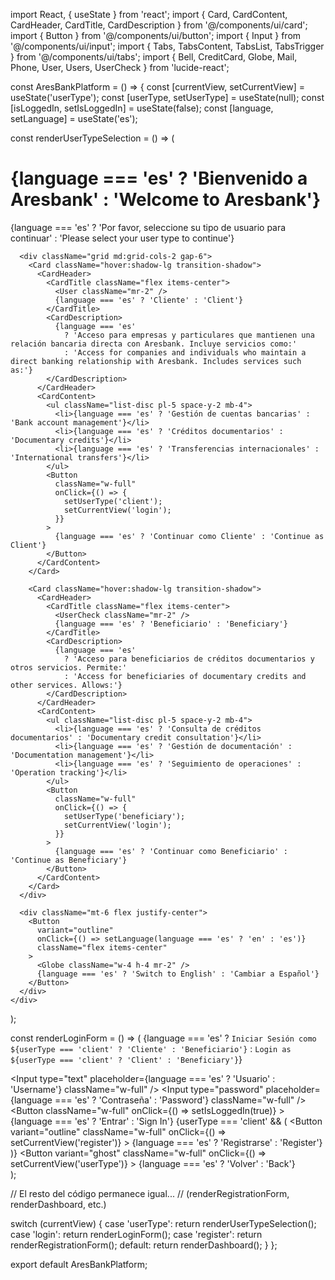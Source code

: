 import React, { useState } from 'react';
import { Card, CardContent, CardHeader, CardTitle, CardDescription } from '@/components/ui/card';
import { Button } from '@/components/ui/button';
import { Input } from '@/components/ui/input';
import { Tabs, TabsContent, TabsList, TabsTrigger } from '@/components/ui/tabs';
import { Bell, CreditCard, Globe, Mail, Phone, User, Users, UserCheck } from 'lucide-react';

const AresBankPlatform = () => {
  const [currentView, setCurrentView] = useState('userType');
  const [userType, setUserType] = useState(null);
  const [isLoggedIn, setIsLoggedIn] = useState(false);
  const [language, setLanguage] = useState('es');

  const renderUserTypeSelection = () => (
    <div className="container mx-auto p-4 max-w-4xl">
      <div className="text-center mb-8">
        <h1 className="text-3xl font-bold mb-2">
          {language === 'es' ? 'Bienvenido a Aresbank' : 'Welcome to Aresbank'}
        </h1>
        <p className="text-gray-600">
          {language === 'es' 
            ? 'Por favor, seleccione su tipo de usuario para continuar' 
            : 'Please select your user type to continue'}
        </p>
      </div>
      
      <div className="grid md:grid-cols-2 gap-6">
        <Card className="hover:shadow-lg transition-shadow">
          <CardHeader>
            <CardTitle className="flex items-center">
              <User className="mr-2" />
              {language === 'es' ? 'Cliente' : 'Client'}
            </CardTitle>
            <CardDescription>
              {language === 'es' 
                ? 'Acceso para empresas y particulares que mantienen una relación bancaria directa con Aresbank. Incluye servicios como:'
                : 'Access for companies and individuals who maintain a direct banking relationship with Aresbank. Includes services such as:'}
            </CardDescription>
          </CardHeader>
          <CardContent>
            <ul className="list-disc pl-5 space-y-2 mb-4">
              <li>{language === 'es' ? 'Gestión de cuentas bancarias' : 'Bank account management'}</li>
              <li>{language === 'es' ? 'Créditos documentarios' : 'Documentary credits'}</li>
              <li>{language === 'es' ? 'Transferencias internacionales' : 'International transfers'}</li>
            </ul>
            <Button 
              className="w-full" 
              onClick={() => {
                setUserType('client');
                setCurrentView('login');
              }}
            >
              {language === 'es' ? 'Continuar como Cliente' : 'Continue as Client'}
            </Button>
          </CardContent>
        </Card>

        <Card className="hover:shadow-lg transition-shadow">
          <CardHeader>
            <CardTitle className="flex items-center">
              <UserCheck className="mr-2" />
              {language === 'es' ? 'Beneficiario' : 'Beneficiary'}
            </CardTitle>
            <CardDescription>
              {language === 'es'
                ? 'Acceso para beneficiarios de créditos documentarios y otros servicios. Permite:'
                : 'Access for beneficiaries of documentary credits and other services. Allows:'}
            </CardDescription>
          </CardHeader>
          <CardContent>
            <ul className="list-disc pl-5 space-y-2 mb-4">
              <li>{language === 'es' ? 'Consulta de créditos documentarios' : 'Documentary credit consultation'}</li>
              <li>{language === 'es' ? 'Gestión de documentación' : 'Documentation management'}</li>
              <li>{language === 'es' ? 'Seguimiento de operaciones' : 'Operation tracking'}</li>
            </ul>
            <Button 
              className="w-full" 
              onClick={() => {
                setUserType('beneficiary');
                setCurrentView('login');
              }}
            >
              {language === 'es' ? 'Continuar como Beneficiario' : 'Continue as Beneficiary'}
            </Button>
          </CardContent>
        </Card>
      </div>

      <div className="mt-6 flex justify-center">
        <Button 
          variant="outline" 
          onClick={() => setLanguage(language === 'es' ? 'en' : 'es')}
          className="flex items-center"
        >
          <Globe className="w-4 h-4 mr-2" />
          {language === 'es' ? 'Switch to English' : 'Cambiar a Español'}
        </Button>
      </div>
    </div>
  );

  const renderLoginForm = () => (
    <Card className="w-full max-w-md mx-auto">
      <CardHeader>
        <CardTitle className="text-2xl font-bold text-center">
          {language === 'es' 
            ? `Iniciar Sesión como ${userType === 'client' ? 'Cliente' : 'Beneficiario'}`
            : `Login as ${userType === 'client' ? 'Client' : 'Beneficiary'}`}
        </CardTitle>
      </CardHeader>
      <CardContent>
        <div className="space-y-4">
          <Input 
            type="text" 
            placeholder={language === 'es' ? 'Usuario' : 'Username'} 
            className="w-full"
          />
          <Input 
            type="password" 
            placeholder={language === 'es' ? 'Contraseña' : 'Password'} 
            className="w-full"
          />
          <Button 
            className="w-full" 
            onClick={() => setIsLoggedIn(true)}
          >
            {language === 'es' ? 'Entrar' : 'Sign In'}
          </Button>
          {userType === 'client' && (
            <Button 
              variant="outline" 
              className="w-full"
              onClick={() => setCurrentView('register')}
            >
              {language === 'es' ? 'Registrarse' : 'Register'}
            </Button>
          )}
          <Button 
            variant="ghost" 
            className="w-full"
            onClick={() => setCurrentView('userType')}
          >
            {language === 'es' ? 'Volver' : 'Back'}
          </Button>
        </div>
      </CardContent>
    </Card>
  );

  // El resto del código permanece igual...
  // (renderRegistrationForm, renderDashboard, etc.)

  switch (currentView) {
    case 'userType':
      return renderUserTypeSelection();
    case 'login':
      return renderLoginForm();
    case 'register':
      return renderRegistrationForm();
    default:
      return renderDashboard();
  }
};

export default AresBankPlatform;
